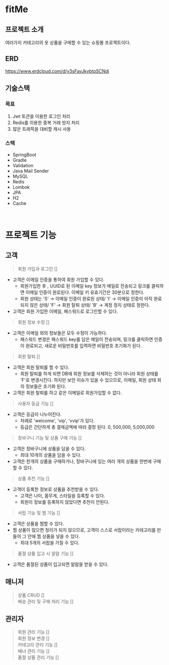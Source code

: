 
# fitMe


## 프로젝트 소개
여러가지 카테고리의 옷 상품을 구매할 수 있는 쇼핑몰 프로젝트이다. 
<br>

## ERD

https://www.erdcloud.com/d/y3sFavJkybtpSCNdi
<br>

  

## 기술스택

### 목표

1. Jwt 토큰을 이용한 로그인 처리
2. Redis를 이용한 중복 거래 방지 처리
3. 많은 트래픽을 대비할 캐시 사용

### 스택
- SpringBoot
- Gradle
- Validation
- Java Mail Sender
- MySQL
- Redis
- Lombok
- JPA
- H2
- Cache

<br>

# 프로젝트 기능

##  고객


> 회원 가입과 로그인 []

- 고객은 이메일 인증을 통하여 회원 가입할 수 있다.
  - 회원가입한 후 , UUID로 된 이메일 key 정보가 메일로 전송되고 링크를 클릭하면 이메일 인증이 완료된다. 이메일 키 유효기간은 30분으로 정한다.
  - 회원 상태는 'S' -> 이메일 인증이 완료된 상태/ 'I' -> 이메일 인증이 아직 완료되지 않은 상태/ 'F' -> 회원 탈퇴 상태/  'B' -> 계정 정지 상태로 정한다.
- 고객은 회원 가입한 이메일, 패스워드로 로그인할 수 있다.


> 회원 정보 수정 []

- 고객은 이메일 외의 정보들은 모두 수정이 가능하다.
  - 패스워드 변경은 패스워드 key를 담은 메일이 전송되며, 링크를 클릭하면 인증이 완료되고, 새로운 비밀번호를 입력하면 비밀번호 초기화가 된다.


> 회원 탈퇴 []
- 고객은 회원 탈퇴를 할 수 있다.
  - 회원 탈퇴를 하게 되면 DB에 회원 정보를 삭제하는 것이 아니라 회원 상태를 'F'로 변경시킨다. 하지만 보안 이슈가 있을 수 있으므로, 이메일, 회원 상태 외의 정보들은 초기화 된다.
- 고객은 회원 탈퇴를 하고 같은 이메일로 회원가입할 수 없다.

> 사용자 등급 기능 []
- 고객은 등급이 나누어진다. 
  - 차례로 'welcome', 'vip', 'vvip'가 있다.
  - 등급은 간단하게 총 결제금액에 따라 결정 된다. 0, 500,000, 5,000,000
  
> 장바구니 기능 및 상품 구매 기능 []
- 고객은 장바구니에 상품을 담을 수 있다.
  - 최대 10개의 상품을 담을 수 있다.
- 고객은 한개의 상품을 구매하거나, 장바구니에 있는 여러 개의 상품을 한번에 구매할 수 있다.

> 상품 추천 기능 []
- 고객이 등록한 정보로 상품을 추천받을 수 있다. 
  - 고객은 나이, 몸무게, 스타일을 등록할 수 있다.
  - 회원이 정보를 등록하지 않았다면 추천이 안된다.

> 서랍 기능 및 찜 기능 []
- 고객은 상품을 찜할 수 있다. 
- 찜 상품이 많으면 정리가 되지 않으므로, 고객이 스스로 서랍이라는 카테고리를 만들어 그 안에 찜 상품을 넣을 수 있다.
  - 최대 5개의 서랍을 가질 수 있다.

> 품절 상품 입고 시 알람 기능 []
- 고객은 품절된 상품이 입고되면 알람을 받을 수 있다.


##  매니저 
> 상품 CRUD []  
> 배송 관리 및 구매 처리 기능 []

##  관리자
> 회원 관리 기능 []   
> 회원 정보 변경 []   
> 카테고리 관리 기능 []   
> 배너 관리 기능 []  
> 품절 상품 관리 기능 []
<br>